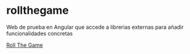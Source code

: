 # rollthegame

Web de prueba en Angular que accede a librerias externas para añadir funcionalidades concretas

[Roll The Game](https://rollthegame-aldres.web.app/)

